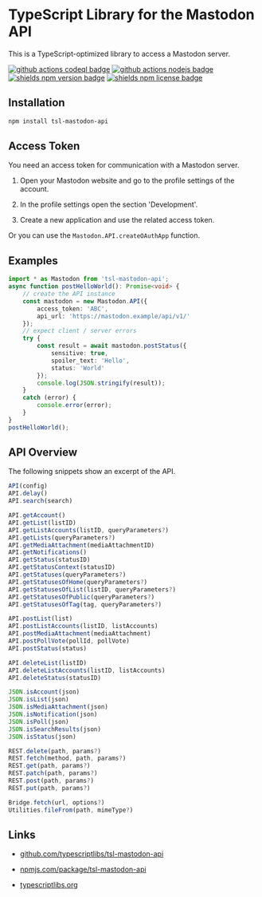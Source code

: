 TypeScript Library for the Mastodon API
=======================================

This is a TypeScript-optimized library to access a Mastodon server.

[![github actions codeql badge]][github actions codeql]
[![github actions nodejs badge]][github actions nodejs]
[![shields npm version badge]][shields npm version]
[![shields npm license badge]][shields npm license]



Installation
------------

```sh
npm install tsl-mastodon-api
```



Access Token
------------

You need an access token for communication with a Mastodon server.

1. Open your Mastodon website and go to the profile settings of the account.

2. In the profile settings open the section 'Development'.

3. Create a new application and use the related access token.

Or you can use the `Mastodon.API.createOAuthApp` function.



Examples
--------

```ts
import * as Mastodon from 'tsl-mastodon-api';
async function postHelloWorld(): Promise<void> {
    // create the API instance
    const mastodon = new Mastodon.API({
        access_token: 'ABC',
        api_url: 'https://mastodon.example/api/v1/'
    });
    // expect client / server errors
    try {
        const result = await mastodon.postStatus({
            sensitive: true,
            spoiler_text: 'Hello',
            status: 'World'
        });
        console.log(JSON.stringify(result));
    }
    catch (error) {
        console.error(error);
    }
}
postHelloWorld();
```



API Overview
------------

The following snippets show an excerpt of the API.

```TypeScript
API(config)
API.delay()
API.search(search)

API.getAccount()
API.getList(listID)
API.getListAccounts(listID, queryParameters?)
API.getLists(queryParameters?)
API.getMediaAttachment(mediaAttachmentID)
API.getNotifications()
API.getStatus(statusID)
API.getStatusContext(statusID)
API.getStatuses(queryParameters?)
API.getStatusesOfHome(queryParameters?)
API.getStatusesOfList(listID, queryParameters?)
API.getStatusesOfPublic(queryParameters?)
API.getStatusesOfTag(tag, queryParameters?)

API.postList(list)
API.postListAccounts(listID, listAccounts)
API.postMediaAttachment(mediaAttachment)
API.postPollVote(pollId, pollVote)
API.postStatus(status)

API.deleteList(listID)
API.deleteListAccounts(listID, listAccounts)
API.deleteStatus(statusID)
```

```TypeScript
JSON.isAccount(json)
JSON.isList(json)
JSON.isMediaAttachment(json)
JSON.isNotification(json)
JSON.isPoll(json)
JSON.isSearchResults(json)
JSON.isStatus(json)
```

```TypeScript
REST.delete(path, params?)
REST.fetch(method, path, params?)
REST.get(path, params?)
REST.patch(path, params?)
REST.post(path, params?)
REST.put(path, params?)
```

```TypeScript
Bridge.fetch(url, options?)
Utilities.fileFrom(path, mimeType?)
```



Links
-----

* [github.com/typescriptlibs/tsl-mastodon-api](https://github.com/typescriptlibs/tsl-mastodon-api/releases)

* [npmjs.com/package/tsl-mastodon-api](https://www.npmjs.com/package/tsl-mastodon-api)

* [typescriptlibs.org](https://typescriptlibs.org/)



<!-- Badges -->

[github actions codeql]:
    <https://github.com/typescriptlibs/tsl-mastodon-api/actions/workflows/codeql.yml>
    "CodeQL"

[github actions codeql badge]:
    <https://github.com/typescriptlibs/tsl-mastodon-api/workflows/CodeQL/badge.svg>
    "CodeQL Status"

[github actions nodejs]:
    <https://github.com/typescriptlibs/tsl-mastodon-api/actions/workflows/node.js.yml>
    "Node.js"

[github actions nodejs badge]:
    <https://github.com/typescriptlibs/tsl-mastodon-api/workflows/Node.js/badge.svg>
    "Node.js Status"

[shields npm license]:
    <https://github.com/typescriptlibs/tsl-mastodon-api/blob/main/LICENSE.md>
    "Package License"

[shields npm license badge]:
    <https://img.shields.io/npm/l/tsl-mastodon-api.svg>
    "Package License Status"

[shields npm version]:
    <https://www.npmjs.com/package/tsl-mastodon-api>
    "Package Version"

[shields npm version badge]:
    <https://img.shields.io/npm/v/tsl-mastodon-api.svg>
    "Package Version Status"
